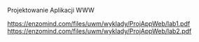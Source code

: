 Projektowanie Aplikacji WWW

https://enzomind.com/files/uwm/wyklady/ProjAppWeb/lab1.pdf<br/>
https://enzomind.com/files/uwm/wyklady/ProjAppWeb/lab2.pdf
